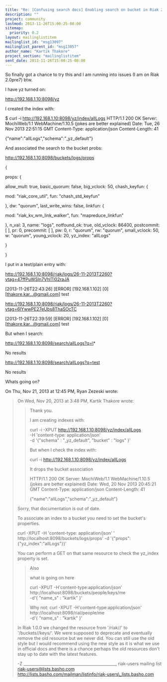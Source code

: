 ```yaml
---
title: "Re: [Confusing search docs] Enabling search on bucket in Riak 2.0"
description: ""
project: community
lastmod: 2013-11-26T15:00:25-08:00
sitemap:
  priority: 0.2
layout: mailinglistitem
mailinglist_id: "msg13097"
mailinglist_parent_id: "msg13057"
author_name: "Kartik Thakore"
project_section: "mailinglistitem"
sent_date: 2013-11-26T15:00:25-08:00
---
```



So finally got a chance to try this and I am running into issues (I am on
Riak 2.0pre7) btw.

I have yz turned on:

http://192.168.1.10:8098/yz

I created the index with:

$ curl -i http://192.168.1.10:8098/yz/index/allLogs
HTTP/1.1 200 OK
Server: MochiWeb/1.1 WebMachine/1.10.5 (jokes are better explained)
Date: Tue, 26 Nov 2013 22:51:15 GMT
Content-Type: application/json
Content-Length: 41

{"name":"allLogs","schema":"\_yz\_default"}


And associated the search to the bucket probs:

http://192.168.1.10:8098/buckets/logs/props

{

props:
{

allow\_mult: true,
basic\_quorum: false,
big\_vclock: 50,
chash\_keyfun:
{

mod: "riak\_core\_util",
fun: "chash\_std\_keyfun"

},
dw: "quorum",
last\_write\_wins: false,
linkfun:
{

mod: "riak\_kv\_wm\_link\_walker",
fun: "mapreduce\_linkfun"

},
n\_val: 3,
name: "logs",
notfound\_ok: true,
old\_vclock: 86400,
postcommit: [ ],
pr: 0,
precommit: [ ],
pw: 0,
r: "quorum",
rw: "quorum",
small\_vclock: 50,
w: "quorum",
young\_vclock: 20,
yz\_index: "allLogs"

}

}

I put in a text/plain entry with:

http://192.168.1.10:8098/riak/logs/26-11-2013T2260?vtag=47ffPuWSln7VhlTl02raJA

[2013-11-26T22:43:26] [ERROR] [192.168.1.102] [0] [thakore.kar...@gmail.com]
test

http://192.168.1.10:8098/riak/logs/26-11-2013T2260?vtag=6IYwwPE27eUbs8ThaSOcTC

[2013-11-26T22:39:59] [ERROR] [192.168.1.102] [0] [thakore.kar...@gmail.com]
test



But when I search:

http://192.168.1.10:8098/search/allLogs?q=\*

No results

http://192.168.1.10:8098/search/allLogs?q=test

No results


Whats going on?







On Thu, Nov 21, 2013 at 12:45 PM, Ryan Zezeski  wrote:
>
>
>
>
> On Wed, Nov 20, 2013 at 3:48 PM, Kartik Thakore  wrote:
>>
>> Thank you.
>>
>> I am creating indexes with:
>>
>> curl -i -XPUT http://192.168.1.10:8098/yz/index/allLogs \
>> -H 'content-type: application/json' \
>> -d '{"schema" : "\_yz\_default", "bucket" : "logs" }'
>>
>>
>> But when I check the index with:
>>
>> curl -i http://192.168.1.10:8098/yz/index/allLogs
>>
>> It drops the bucket association
>>
>> HTTP/1.1 200 OK
>> Server: MochiWeb/1.1 WebMachine/1.10.5 (jokes are better explained)
>> Date: Wed, 20 Nov 2013 20:45:21 GMT
>> Content-Type: application/json
>> Content-Length: 41
>>
>> {"name":"allLogs","schema":"\_yz\_default"}
>
>
> Sorry, that documentation is out of date.
>
> To associate an index to a bucket you need to set the bucket's properties.
>
> curl -XPUT -H 'content-type: application/json' '
http://localhost:8098/buckets/logs/props' -d
'{"props":{"yz\_index":"allLogs"}}'
>
> You can perform a GET on that same resource to check the yz\_index
property is set.
>
>>
>> Also
>>
>> what is going on here
>>
>> curl -XPUT -H'content-type:application/json'
http://localhost:8098/buckets/people/keys/me \
>> -d'{ "name\_s" : "kartik" }'
>>
>> Why not:
>> curl -XPUT -H'content-type:application/json'
http://localhost:8098/rial/people/me \
>> -d'{ "name\_s" : "kartik" }'
>
>
>
> In Riak 1.0.0 we changed the resource from '/riak//' to
'/buckets//keys/'. We were supposed to deprecate and
eventually remove the old resource but we never did. You can still use the
old style but I would recommend using the new style as it is what we use in
official docs and there is a chance perhaps the old resources don't stay up
to date with the latest features.
>
>
> -Z
\_\_\_\_\_\_\_\_\_\_\_\_\_\_\_\_\_\_\_\_\_\_\_\_\_\_\_\_\_\_\_\_\_\_\_\_\_\_\_\_\_\_\_\_\_\_\_
riak-users mailing list
riak-users@lists.basho.com
http://lists.basho.com/mailman/listinfo/riak-users\_lists.basho.com


